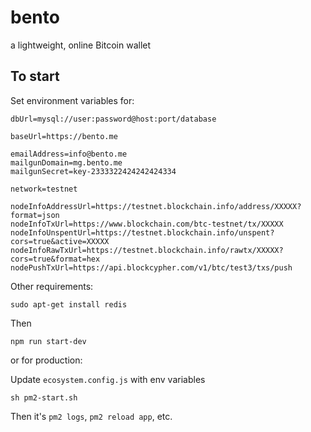 # bento

a lightweight, online Bitcoin wallet

## To start

Set environment variables for:

```
dbUrl=mysql://user:password@host:port/database

baseUrl=https://bento.me

emailAddress=info@bento.me
mailgunDomain=mg.bento.me
mailgunSecret=key-2333322424242424334

network=testnet

nodeInfoAddressUrl=https://testnet.blockchain.info/address/XXXXX?format=json
nodeInfoTxUrl=https://www.blockchain.com/btc-testnet/tx/XXXXX
nodeInfoUnspentUrl=https://testnet.blockchain.info/unspent?cors=true&active=XXXXX
nodeInfoRawTxUrl=https://testnet.blockchain.info/rawtx/XXXXX?cors=true&format=hex
nodePushTxUrl=https://api.blockcypher.com/v1/btc/test3/txs/push
```

Other requirements:

```
sudo apt-get install redis

```

Then

`npm run start-dev`

or for production:

Update `ecosystem.config.js` with env variables

`sh pm2-start.sh`

Then it's `pm2 logs`, `pm2 reload app`, etc.
```
